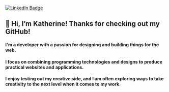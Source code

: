 
[![LinkedIn Badge](https://img.shields.io/badge/LinkedIn-Profile-informational?style=flat&logo=linkedin&logoColor=white&color=0D76A8)](https://www.linkedin.com/in/katlawdev)

## 👋 Hi, I’m Katherine! Thanks for checking out my GitHub!

#### I'm a developer with a passion for designing and building things for the web.

#### I focus on combining programming technologies and designs to produce practical websites and applications.

#### I enjoy testing out my creative side, and I am often exploring ways to take creativity to the next level when it comes to my work.


<!---
kattlaw/kattlaw is a ✨ special ✨ repository because its `README.md` (this file) appears on your GitHub profile.
You can click the Preview link to take a look at your changes.
--->
  
